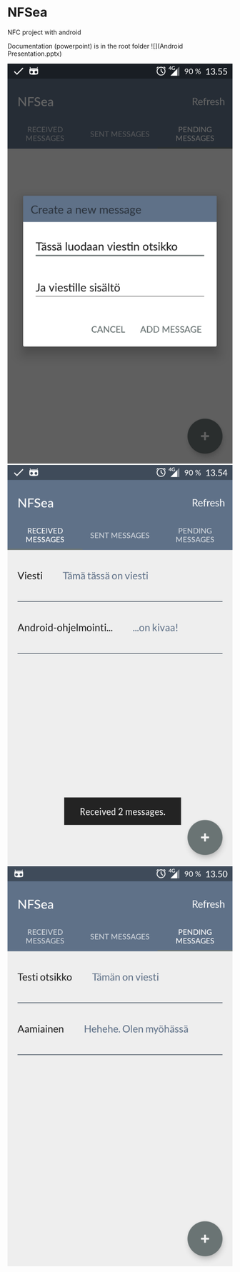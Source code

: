 # NFSea
NFC project with android

Documentation (powerpoint) is in the root folder ![](Android Presentation.pptx)

![screenshot](Screenshot_20161115-135550.png)     ![screenshot](Screenshot_20161115-135457.png)
![screenshot](Screenshot_20161115-135052.png)
